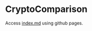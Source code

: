 # CryptoComparison

Access [index.md][siteLink] using github pages.

[siteLink]: https://robotrongt.github.io/CryptoComparison/
